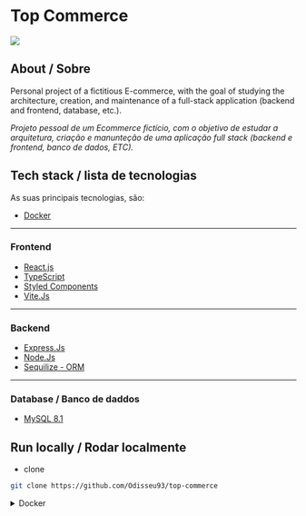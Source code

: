 # Top Commerce
![](https://img.shields.io/badge/status-em_desenvolvimento-orange)

## About / Sobre 
Personal project of a fictitious E-commerce,
with the goal of studying the architecture, creation, and maintenance of a full-stack application (backend and frontend, database, etc.).

*Projeto pessoal de um Ecommerce fictício,
com o objetivo de estudar a arquitetura, criação e manunteção de uma aplicação full stack (backend e frontend, banco de dados, ETC).*

## Tech stack / lista de tecnologias
As suas principais tecnologias, são:

- [Docker](https://docs.docker.com/)
---
### Frontend
  -  [React.js](https://react.dev/)
   - [TypeScript](https://www.typescriptlang.org/)
   - [Styled Components](https://styled-components.com/)
   - [Vite.Js](https://vitejs.dev/) 
---
### Backend 
  - [Express.Js](https://expressjs.com/pt-br/)
  - [Node.Js](https://nodejs.org/en)
  - [Sequilize - ORM](https://sequelize.org/docs/v6/getting-started/)
--- 
### Database / Banco de daddos
  - [MySQL 8.1](https://dev.mysql.com/)

## Run locally / Rodar localmente
- clone
```bash
git clone https://github.com/Odisseu93/top-commerce
```

<details>
  <summary>Docker</summary>

  ```bash 
docker compose up -d
```
</details>



